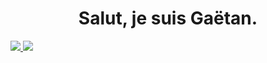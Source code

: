 <h1 align="center">Salut, je suis Gaëtan.</h1>

<a href="https://github.com/GaetanOff">
  <img src="https://github-readme-stats.vercel.app/api?username=GaetanOff&show_icons=true&count_private=true&hide_title=true" />
</a>

<a href="https://github.com/GaetanOff">
  <img src="https://github-readme-stats.vercel.app/api/top-langs/?username=GaetanOff&layout=compact" />
</a>

<!--
**GaetanOff/GaetanOff** is a ✨ _special_ ✨ repository because its `README.md` (this file) appears on your GitHub profile.

Here are some ideas to get you started:

- 🔭 I’m currently working on ...
- 🌱 I’m currently learning ...
- 👯 I’m looking to collaborate on ...
- 🤔 I’m looking for help with ...
- 💬 Ask me about ...
- 📫 How to reach me: ...
- 😄 Pronouns: ...
- ⚡ Fun fact: ...
-->
